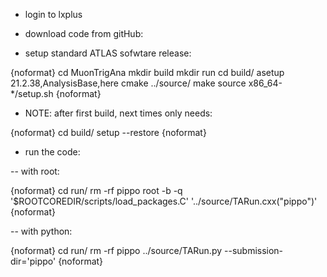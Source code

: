 - login to lxplus

- download code from gitHub:

- setup standard ATLAS sofwtare release:

{noformat}
cd MuonTrigAna
mkdir build
mkdir run
cd build/
asetup 21.2.38,AnalysisBase,here
cmake ../source/
make
source x86_64-*/setup.sh
{noformat}

- NOTE: after first build, next times only needs:

{noformat}
cd build/
setup --restore
{noformat}

- run the code: 

-- with root:

{noformat}
cd run/
rm -rf pippo
root -b -q '$ROOTCOREDIR/scripts/load_packages.C' '../source/TARun.cxx("pippo")'
{noformat}

-- with python: 

{noformat}
cd run/
rm -rf pippo
../source/TARun.py --submission-dir='pippo'
{noformat}
